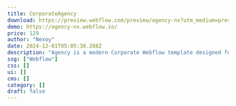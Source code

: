 ```yaml
---
title: CorporateAgency
download: https://preview.webflow.com/preview/agency-nx?utm_medium=preview_link&utm_source=designer&utm_content=agency-nx&preview=8830230c1da624d3a2e0b6b9917c9fad&workflow=preview
demo: https://agency-nx.webflow.io/
price: 129
author: "Nexoy"
date: 2024-12-01T05:05:38.288Z
description: "Agency is a modern Corporate Webflow template designed for digital agencies, startups, corporate companies. With cutting-edge transitions and a sleek dark theme this is a go to agency template for startups, service and corporate companies."
ssg: ["Webflow"]
css: []
ui: []
cms: []
category: []
draft: false
---
```

